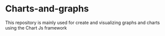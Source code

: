 # Charts-and-graphs
This repository  is mainly used for create and visualizing graphs and charts using the Chart Js  framework
